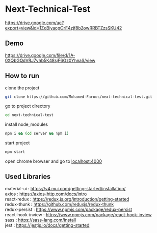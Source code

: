# Next-Technical-Test

https://drive.google.com/uc?export=view&id=1ZoBiyaopOrF4zjf8b2owRRBTZzsSKU42

## Demo
https://drive.google.com/file/d/1A-0XQbGQdVRJ7vhb5K48sjF6Gz0YhnaS/view


## How to run

clone the project

```bash
git clone https://github.com/Mohamed-Faroos/next-technical-test.git
```

go to project directory
```bash
cd next-technical-test
```

install node_modules

```bash
npm i && (cd server && npm i)
```

start project

```bash
npm start
```

open chrome browser and go to [localhost:4000](http://localhost:4000)

## Used Libraries
material-ui : https://v4.mui.com/getting-started/installation/     
axios : https://axios-http.com/docs/intro  
react-redux : https://redux.js.org/introduction/getting-started   
redux-thunk : https://github.com/reduxjs/redux-thunk   
redux-persist : https://www.npmjs.com/package/redux-persist   
react-hook-inview : https://www.npmjs.com/package/react-hook-inview   
sass : https://sass-lang.com/install    
jest : https://jestjs.io/docs/getting-started    
